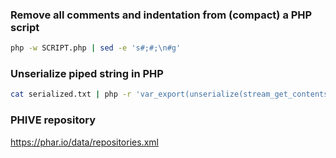 ### Remove all comments and indentation from (compact) a PHP script

```bash
php -w SCRIPT.php | sed -e 's#;#;\n#g'
```

### Unserialize piped string in PHP

```bash
cat serialized.txt | php -r 'var_export(unserialize(stream_get_contents(STDIN)));echo "\n";'
```

### PHIVE repository

https://phar.io/data/repositories.xml
